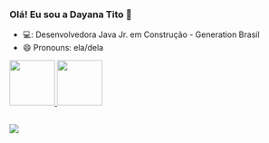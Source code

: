 ### Olá! Eu sou a Dayana Tito 👋


- 💻: Desenvolvedora Java Jr. em Construção - Generation Brasil
- 😄 Pronouns: ela/dela
 
 <div>
  <a href="https://github.com/DayanaTito">
  <img height="80em" src="https://github-readme-stats.vercel.app/api?username=DayanaTito&show_icons=true&theme=dark&include_all_commits=true&count_private=true"/>
  <img height="80em" src="https://github-readme-stats.vercel.app/api/top-langs/?username=DayanaTito&layout=compact&langs_count=7&theme=dark"/>
</div>
  
  ##
  
 <div> 
  <a href="https://www.linkedin.com/in/dayana-gregory-tito-choque-3a5684104" target="_blank"><img src="https://img.shields.io/badge/-LinkedIn-%230077B5?style=for-the-badge&logo=linkedin&logoColor=white" target="_blank"></a> 
  
</div>

